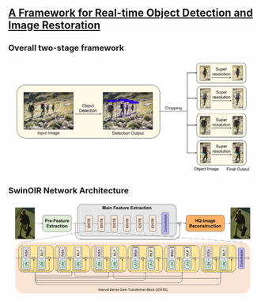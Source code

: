 ## [A Framework for Real-time Object Detection and Image Restoration](https://arxiv.org/abs/)
### Overall two-stage framework
<p align="center">
  <img src="img/figure_stage.jpg" width="480" title="Stage-1">
</p>

### SwinOIR Network Architecture
<p align="center">
  <img src="img/figure_swinoir.jpg" width="480" title="Stage-2">
</p>
